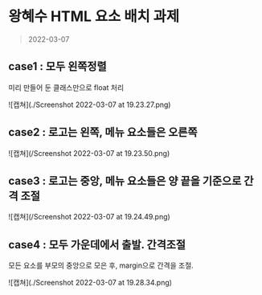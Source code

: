 # 왕혜수  HTML 요소 배치 과제

> 2022-03-07

## case1 : 모두 왼쪽정렬
미리 만들어 둔 클래스만으로 float 처리

![캡쳐](./Screenshot 2022-03-07 at 19.23.27.png)

## case2 : 로고는 왼쪽, 메뉴 요소들은 오른쪽


![캡쳐](/Screenshot 2022-03-07 at 19.23.50.png)

## case3 : 로고는 중앙, 메뉴 요소들은 양 끝을 기준으로 간격 조절

![캡쳐](/Screenshot 2022-03-07 at 19.24.49.png)

## case4 : 모두 가운데에서 출발. 간격조절
모든 요소를 부모의 중앙으로 모은 후, margin으로 간격을 조절.


![캡쳐](./Screenshot 2022-03-07 at 19.28.34.png)









